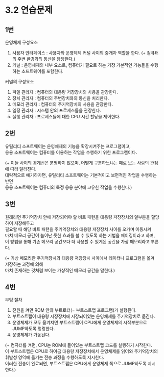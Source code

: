 # 3.2 연습문제

## 1번
운영체제 구성요소
1. 사용자 인터페이스 : 사용자와 운영체제 커널 사이의 중개자 역할을 한다. (+ 컴퓨터의 주변 환경과의 통신을 담당한다.)
2. 커널 : 운영체제의 내부 요소로, 컴퓨터가 필요로 하는 가장 기본적인 기능들을 수행하는 소프트웨어를 포함한다.

커널의 구성요소
1. 파일 관리자 : 컴퓨터의 대용량 저장장치의 사용을 관장한다.
2. 장치 관리자 : 컴퓨터의 주변장치와의 통신을 처리한다.
3. 메모리 관리자 : 컴퓨터의 주기억장치의 사용을 관장한다.
4. 일정 관리자 : 시스템 안의 프로세스들을 관장한다.
5. 실행 관리자 : 프로세스들에 대한 CPU 시간 할당을 제어한다.

## 2번
유틸리티 소프트웨어는 운영체제의 기능을 확장시켜주는 프로그램이고,   
응용 소프트웨어는 컴퓨터를 이용하는 작업을 수행하기 위한 프로그램이다.

(+ 이들 사이의 경계선은 분명하지 않으며, 어떻게 구분하느냐는 때로 보는 사람의 관점에 따라 달라진다.  
대략적으로 얘기하자면, 유틸리티 소프트웨어는 기본적이고 보편적인 작업을 수행하는 반면   
응용 소프트웨어는 컴퓨터의 특정 응용 분야에 고유한 작업을 수행한다.)

## 3번
원래라면 주기억장치 안에 저장되어야 할 비트 패턴을 대용량 저장장치의 일부분을 할당하여 저장해두고  
필요할 때 해당 비트 패턴을 주기억장치와 대용량 저장장치 사이를 오가며 이동시켜   
마치 메모리 공간이 늘어난 듯한 효과를 볼 수 있도록 하는 기법을 페이징이라고 하며,   
이 방법을 통해 기존 메모리 공간보다 더 사용할 수 있게된 공간을 가상 메모리라고 부른다.

(+ 가상 메모리란 주기억장치와 대용량 저장장치 사이에서 데이터나 프로그램을 옮겨 저장하는 과정에 의해   
마치 존재하는 것처럼 보이는 가상적인 메모리 공간을 말한다.)

## 4번
부팅 절차
1. 전원을 켜면 ROM 안의 부트로더(= 부트스트랩 프로그램)가 실행된다.
2. 부트스트랩이 대용량 저장장치에 저장되어있는 운영체제를 주기억장치로 옮긴다.
3. 운영체제가 모두 옮겨지면 부트스트랩이 CPU에게 운영체제의 시작부분으로 JUMP하도록 명령한다.
4. 운영체제가 가동된다.

(+ 컴퓨터를 켜면, CPU는 ROM에 들어있는 부트스트랩 코드를 실행하기 시작한다.  
이 부트스트랩은 CPU로 하여금 대용량 저장장치에서 운영체제를 읽어와 주기억장치의 휘발성 영역에 옮기는 전송 과정을 수행하도록 지시한다.  
이러한 전송이 완료되면, 부트스트랩은 CPU에게 운영체제 쪽으로 JUMP하도록 지시한다.)
